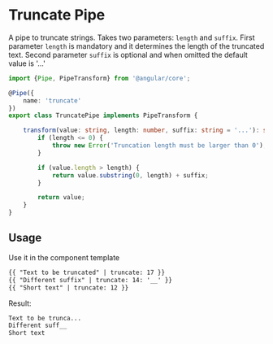 # Truncate Pipe

A pipe to truncate strings. Takes two parameters: `length` and `suffix`. 
First parameter `length` is mandatory and it determines the length of the truncated text.
Second parameter `suffix` is optional and when omitted the default value is '...'

<ngs-code-block-with-header file-name="truncate.pipe.ts">

```typescript
import {Pipe, PipeTransform} from '@angular/core';

@Pipe({
	name: 'truncate'
})
export class TruncatePipe implements PipeTransform {

	transform(value: string, length: number, suffix: string = '...'): string {
		if (length <= 0) {
			throw new Error('Truncation length must be larger than 0');
		}

		if (value.length > length) {
			return value.substring(0, length) + suffix;
		}

		return value;
	}
}
```

</ngs-code-block-with-header>

## Usage

Use it in the component template

<ngs-code-block-with-header>

```html
{{ "Text to be truncated" | truncate: 17 }}
{{ "Different suffix" | truncate: 14: '__' }} 
{{ "Short text" | truncate: 12 }}
```

</ngs-code-block-with-header>

Result: 

```html
Text to be trunca...
Different suff__
Short text
```
